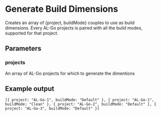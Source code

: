 # Generate Build Dimensions
Creates an array of {project, buildMode} couples to use as build dimensions.
Every AL-Go projects is paired with all the build modes, supported for that project.

## Parameters
### projects
An array of AL-Go projects for which to generate the dimentions

## Example output
```
[{ project: "AL-Go-1", buildMode: "Default" }, { project: "AL-Go-1", buildMode: "Clean" }, { project: "AL-Go-2", buildMode: "Default" }, { project: "AL-Go-3", buildMode: "Default" }]
```
